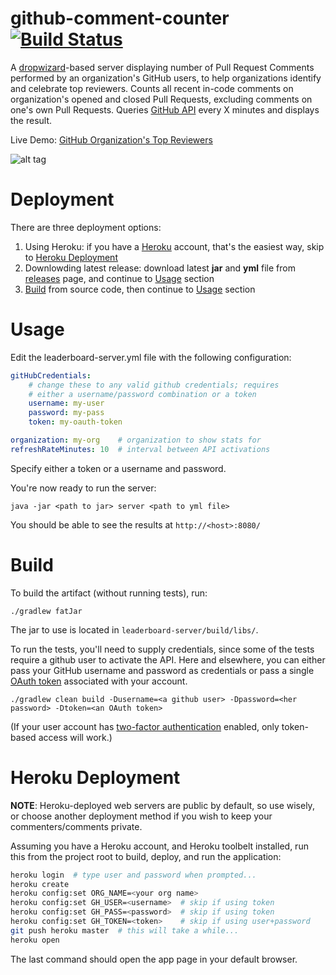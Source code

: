 github-comment-counter [![Build Status](https://travis-ci.org/tzachz/github-comment-counter.svg?branch=master)](https://travis-ci.org/tzachz/github-comment-counter)
======================

A [dropwizard](https://github.com/codahale/dropwizard)-based server displaying number of Pull Request Comments performed by an organization's GitHub users, to help organizations identify and celebrate top reviewers. Counts all recent in-code comments on organization's opened and closed Pull Requests, excluding comments on one's own Pull Requests.
Queries [GitHub API](http://developer.github.com/v3/) every X minutes and displays the result.

Live Demo: [GitHub Organization's Top Reviewers](https://github-comment-counter.herokuapp.com/service/leaderboard/month)

![alt tag](https://raw.githubusercontent.com/tzachz/github-comment-counter/master/leaderboard-sample.png)


Deployment
==========
There are three deployment options:
 1. Using Heroku: if you have a [Heroku](https://www.heroku.com/) account, that's the easiest way, skip to [Heroku Deployment](#heroku-deployment)
 2. Downlowding latest release: download latest **jar** and **yml** file from [releases](https://github.com/tzachz/github-comment-counter/releases) page, and continue to [Usage](#usage) section
 3. [Build](#build) from source code, then continue to [Usage](#usage) section


Usage
=====
Edit the leaderboard-server.yml file with the following configuration:
```yml
gitHubCredentials:
    # change these to any valid github credentials; requires
    # either a username/password combination or a token
    username: my-user
    password: my-pass
    token: my-oauth-token

organization: my-org    # organization to show stats for
refreshRateMinutes: 10  # interval between API activations
```
Specify either a token or a username and password.

You're now ready to run the server:
```
java -jar <path to jar> server <path to yml file>
```

You should be able to see the results at `http://<host>:8080/`

Build
=====
To build the artifact (without running tests), run:
```
./gradlew fatJar
```
The jar to use is located in `leaderboard-server/build/libs/`.

To run the tests, you'll need to supply credentials, since some of the tests require a github user to activate the API. Here and elsewhere, you can either pass your GitHub username and password as credentials
or pass a single [OAuth token](https://github.com/settings/applications) associated with your account.
```
./gradlew clean build -Dusername=<a github user> -Dpassword=<her password> -Dtoken=<an OAuth token>
```

(If your user account has [two-factor authentication](https://help.github.com/articles/about-two-factor-authentication/) enabled, only token-based access will work.)


Heroku Deployment
=================
**NOTE**: Heroku-deployed web servers are public by default, so use wisely, or choose another deployment method if you wish to keep your commenters/comments private.

Assuming you have a Heroku account, and Heroku toolbelt installed, run this from the project root to build, deploy, and run the application:
```bash
heroku login  # type user and password when prompted...
heroku create 
heroku config:set ORG_NAME=<your org name>
heroku config:set GH_USER=<username>  # skip if using token
heroku config:set GH_PASS=<password>  # skip if using token
heroku config:set GH_TOKEN=<token>    # skip if using user+password
git push heroku master  # this will take a while...
heroku open

```
The last command should open the app page in your default browser.

